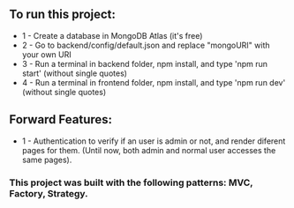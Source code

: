 ## To run this project:
 * 1 - Create a database in MongoDB Atlas (it's free)
 * 2 - Go to backend/config/default.json and replace "mongoURI" with your own URI
 * 3 - Run a terminal in backend folder, npm install, and type 'npm run start' (without single quotes)
 * 4 - Run a terminal in frontend folder, npm install, and type 'npm run dev' (without single quotes)

## Forward Features:
  * 1 - Authentication to verify if an user is admin or not, and render diferent pages for them.
  (Until now, both admin and normal user accesses the same pages). 

### This project was built with the following patterns: MVC, Factory, Strategy.
